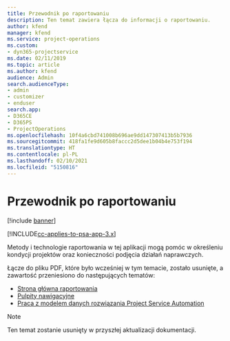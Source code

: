 ```yaml
---
title: Przewodnik po raportowaniu
description: Ten temat zawiera łącza do informacji o raportowaniu.
author: kfend
manager: kfend
ms.service: project-operations
ms.custom:
- dyn365-projectservice
ms.date: 02/11/2019
ms.topic: article
ms.author: kfend
audience: Admin
search.audienceType:
- admin
- customizer
- enduser
search.app:
- D365CE
- D365PS
- ProjectOperations
ms.openlocfilehash: 10f4a6cbd741008b696ae9dd147307413b5b7936
ms.sourcegitcommit: 418fa1fe9d605b8faccc2d5dee1b04b4e753f194
ms.translationtype: HT
ms.contentlocale: pl-PL
ms.lasthandoff: 02/10/2021
ms.locfileid: "5150816"
---
```

# <a name="reporting-guide"></a>Przewodnik po raportowaniu

[!include [banner](../../includes/psa-now-project-operations.md)]

[!INCLUDE[cc-applies-to-psa-app-3.x](../../includes/cc-applies-to-psa-app-3x.md)]

Metody i technologie raportowania w tej aplikacji mogą pomóc w określeniu kondycji projektów oraz konieczności podjęcia działań naprawczych. 

Łącze do pliku PDF, które było wcześniej w tym temacie, zostało usunięte, a zawartość przeniesiono do następujących tematów:

- [Strona główna raportowania](../reports-reporting-dynamics-365-project-service.md)
- [Pulpity nawigacyjne](../reports-dashboards.md)
- [Praca z modelem danych rozwiązania Project Service Automation](../reports-working-project-service-data-model.md)

> [!NOTE]
> Ten temat zostanie usunięty w przyszłej aktualizacji dokumentacji. 
